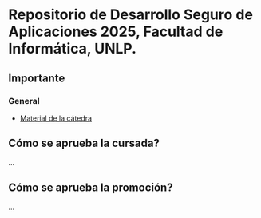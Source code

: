 # Repositorio de Desarrollo Seguro de Aplicaciones 2025, Facultad de Informática, UNLP.

## Importante

### General

- [Material de la cátedra](https://catedras.linti.unlp.edu.ar/course/view.php?id=1287)

## Cómo se aprueba la cursada?

...

## Cómo se aprueba la promoción?

...
